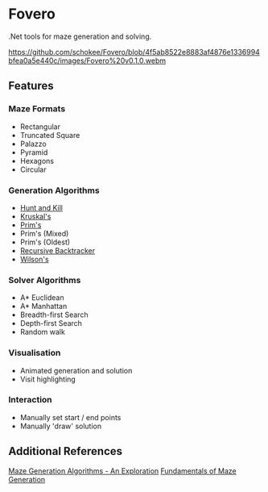 ﻿# Fovero
.Net tools for maze generation and solving.

https://github.com/schokee/Fovero/blob/4f5ab8522e8883af4876e1336994bfea0a5e440c/images/Fovero%20v0.1.0.webm

## Features

### Maze Formats

- Rectangular
- Truncated Square
- Palazzo
- Pyramid
- Hexagons
- Circular

### Generation Algorithms

- [Hunt and Kill](https://weblog.jamisbuck.org/2011/1/24/maze-generation-hunt-and-kill-algorithm)
- [Kruskal's](https://weblog.jamisbuck.org/2011/1/3/maze-generation-kruskal-s-algorithm)
- [Prim's](https://weblog.jamisbuck.org/2010/12/27/maze-generation-recursive-backtracking)
- Prim's (Mixed)
- Prim's (Oldest)
- [Recursive Backtracker](https://weblog.jamisbuck.org/2010/12/27/maze-generation-recursive-backtracking)
- [Wilson's](https://weblog.jamisbuck.org/2011/1/20/maze-generation-wilson-s-algorithm)

### Solver Algorithms
- A* Euclidean
- A* Manhattan
- Breadth-first Search
- Depth-first Search
- Random walk

### Visualisation
- Animated generation and solution
- Visit highlighting

### Interaction
- Manually set start / end points
- Manually 'draw' solution


## Additional References
[Maze Generation Algorithms - An Exploration](https://professor-l.github.io/mazes/)
[Fundamentals of Maze Generation](https://www.cs.cmu.edu/~15112-f22/notes/student-tp-guides/Mazes.pdf)
